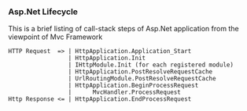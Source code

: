 ### Asp.Net Lifecycle

This is a brief listing of call-stack steps of Asp.Net application from the viewpoint of Mvc Framework

```
HTTP Request  => | HttpApplication.Application_Start
                 | HttpApplication.Init
                 | IHttpModule.Init (for each registered module)
                 | HttpApplication.PostResolveRequestCache
                 | UrlRoutingModule.PostResolveRequestCache
                 | HttpApplication.BeginProcessRequest
                 |      MvcHandler.ProcessRequest
Http Response <= | HttpApplication.EndProcessRequest
```
